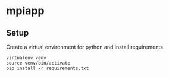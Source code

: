 # mpiapp
## Setup
Create a virtual environment for python and install requirements
```
virtualenv venv
source venv/bin/activate
pip install -r requirements.txt
```